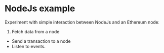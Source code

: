 # NodeJs example

Experiment with simple interaction between NodeJs and an Ethereum node:

1. Fetch data from a node
* Send a transaction to a node
* Listen to events.
